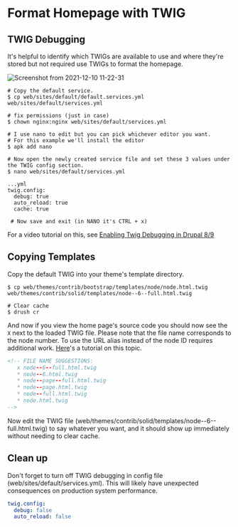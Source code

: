 # Format Homepage with TWIG

## TWIG Debugging
It's helpful to identify which TWIGs are available to use and where they're stored but not required use TWIGs to format the homepage.

![Screenshot from 2021-12-10 11-22-31](https://user-images.githubusercontent.com/2738244/145607034-967cc164-9d24-4f6d-aac7-9b3b93c87c4e.png)

```shell
# Copy the default service.
$ cp web/sites/default/default.services.yml web/sites/default/services.yml

# fix permissions (just in case)
$ chown nginx:nginx web/sites/default/services.yml

# I use nano to edit but you can pick whichever editor you want.
# For this example we'll install the editor
$ apk add nano

# Now open the newly created service file and set these 3 values under the TWIG config section.
$ nano web/sites/default/services.yml

...yml
twig.config:
  debug: true
  auto_reload: true
  cache: true

 # Now save and exit (in NANO it's CTRL + x)

```
For a video tutorial on this, see [Enabling Twig Debugging in Drupal 8/9](https://youtu.be/6WMr5V_LQ1w)

## Copying Templates
Copy the default TWIG into your theme's template directory.

```shell
$ cp web/themes/contrib/bootstrap/templates/node/node.html.twig web/themes/contrib/solid/templates/node--6--full.html.twig

# Clear cache
$ drush cr
```
And now if you view the home page's source code you should now see the `X` next to the loaded TWIG file. Please note that the file name corresponds to the node number. To use the URL alias instead of the node ID requires additional work. [Here](https://www.lehelmatyus.com/1064/drupal-8-page-template-suggestion-by-path-alias)'s a tutorial on this topic.
```html
<!-- FILE NAME SUGGESTIONS:
   x node--6--full.html.twig
   * node--6.html.twig
   * node--page--full.html.twig
   * node--page.html.twig
   * node--full.html.twig
   * node.html.twig
-->
```

Now edit the TWIG file (web/themes/contrib/solid/templates/node--6--full.html.twig) to say whatever you want, and it should show up immediately without needing to clear cache.

## Clean up
Don't forget to turn off TWIG debugging in config file (web/sites/default/services.yml). This will likely have unexpected consequences on production system performance.

```yml
twig.config:
  debug: false
  auto_reload: false
```